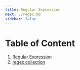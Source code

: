 ```yaml
---
title: Regular Expression
next: ./regex.md
sidebar: false
---
```


# Table of Content

1. [Regular Expression](./regex.md)
2. [regex collection](./regex_collection.md)

